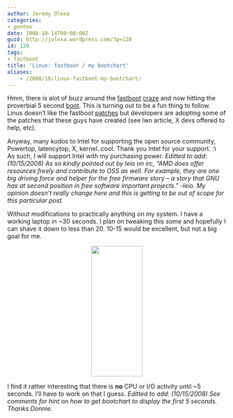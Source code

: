 ```yaml
---
author: Jeremy Olexa
categories:
- gentoo
date: 2008-10-14T00:00:00Z
guid: http://jolexa.wordpress.com/?p=120
id: 120
tags:
- fastboot
title: 'Linux: fastboot / my bootchart'
aliases:
    - /2008/10/linux-fastboot-my-bootchart/
---
```


Hmm, there is alot of buzz around the [fastboot][1] [craze][2] and now hitting the proverbial 5 second [boot][3]. This is turning out to be a fun thing to follow. Linus doesn&#8217;t like the fastboot [patches][4] but developers are adopting some of the patches that these guys have created (see lwn article, X devs offered to help, etc).

Anyway, many kudos to Intel for supporting the open source community, Powertop, latencytop, X, kernel..cool. Thank you Intel for your support. <img src="http://blog.jolexa.net/wp-includes/images/smilies/simple-smile.png" alt=":)" class="wp-smiley" style="height: 1em; max-height: 1em;" /> As such, I will support Intel with my purchasing power. *Editted to add: (10/15/2008) As so kindly pointed out by leio on irc, &#8220;AMD does offer resources freely and contribute to OSS as well. For example, they are one big driving force and helper for the free firmware story &#8211; a story that GNU has at second position in free software important projects.&#8221; -leio. My opinion doesn&#8217;t really change here and this is getting to be out of scope for this particular post.*

Without modifications to practically anything on my system. I have a working laptop in ~30 seconds. I plan on tweaking this some and hopefully I can shave it down to less than 20. 10-15 would be excellent, but not a big goal for me.

<p style="text-align:center;">
  <a href="http://jolexa.files.wordpress.com/2008/10/bootchart1.png"><img class="size-medium wp-image-122 aligncenter" src="http://jolexa.files.wordpress.com/2008/10/bootchart1.png?w=118" alt="" width="118" height="300" /></a>
</p>

<p style="text-align:left;">
  I find it rather interesting that there is <strong>no</strong> CPU or I/O activity until ~5 seconds. I&#8217;ll have to work on that I guess. <em>Editted to add: (10/15/2008) See comments for hint on how to get bootchart to display the first 5 seconds. Thanks Donnie.</em>
</p>

 [1]: http://lwn.net/Articles/299483/
 [2]: http://www.google.com/search?q=lwn+fastboot
 [3]: http://www.youtube.com/watch?v=s7NxCM8ryF8
 [4]: http://lkml.org/lkml/2008/10/10/411